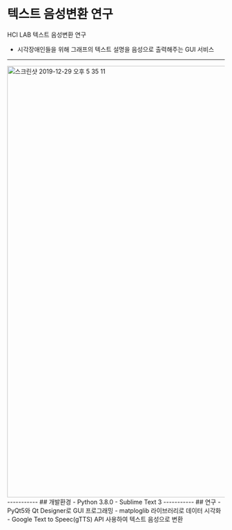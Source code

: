 # 텍스트 음성변환 연구
HCI LAB 텍스트 음성변환 연구
- 시각장애인들을 위해 그래프의 텍스트 설명을 음성으로 출력해주는 GUI 서비스
------------
<img width="999" alt="스크린샷 2019-12-29 오후 5 35 11" src="https://user-images.githubusercontent.com/41736866/71554381-964c5280-2a61-11ea-9c72-8508eabd5ec7.png">
-----------
## 개발환경
- Python 3.8.0
- Sublime Text 3
-----------
## 연구
- PyQt5와 Qt Designer로 GUI 프로그래밍
- matploglib 라이브러리로 데이터 시각화
- Google Text to Speec(gTTS) API 사용하여 텍스트 음성으로 변환
